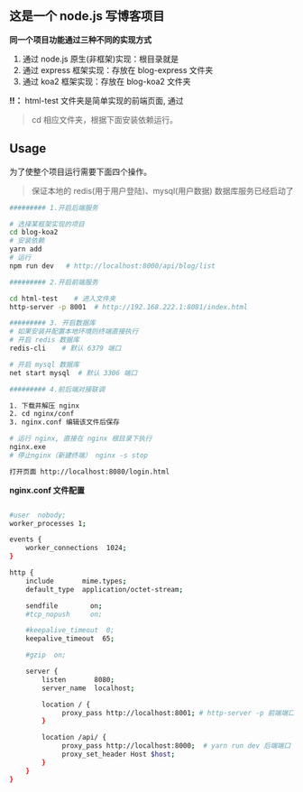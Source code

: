 ## 这是一个 node.js 写博客项目

**同一个项目功能通过三种不同的实现方式**

1. 通过 node.js 原生(非框架)实现：根目录就是
2. 通过 express 框架实现：存放在 blog-express 文件夹
3. 通过 koa2 框架实现：存放在 blog-koa2 文件夹

**!!：** html-test 文件夹是简单实现的前端页面, 通过

> cd 相应文件夹，根据下面安装依赖运行。

## Usage

为了使整个项目运行需要下面四个操作。

> 保证本地的 redis(用于用户登陆)、mysql(用户数据) 数据库服务已经启动了

```bash
######### 1.开启后端服务

# 选择某框架实现的项目
cd blog-koa2
# 安装依赖
yarn add
# 运行
npm run dev   # http://localhost:8000/api/blog/list

######### 2.开启前端服务

cd html-test    # 进入文件夹
http-server -p 8001  # http://192.168.222.1:8081/index.html

######### 3. 开启数据库
# 如果安装并配置本地环境则终端直接执行
# 开启 redis 数据库
redis-cli    # 默认 6379 端口

# 开启 mysql 数据库
net start mysql  # 默认 3306 端口

######### 4.前后端对接联调

1. 下载并解压 nginx
2. cd nginx/conf
3. nginx.conf 编辑该文件后保存

# 运行 nginx, 直接在 nginx 根目录下执行
nginx.exe
# 停止nginx（新建终端） nginx -s stop

打开页面 http://localhost:8080/login.html
```

**nginx.conf 文件配置**

```bash

#user  nobody;
worker_processes 1;

events {
    worker_connections  1024;
}

http {
    include       mime.types;
    default_type  application/octet-stream;

    sendfile        on;
    #tcp_nopush     on;

    #keepalive_timeout  0;
    keepalive_timeout  65;

    #gzip  on;

    server {
        listen       8080;
        server_name  localhost;

		location / {
			 proxy_pass http://localhost:8001; # http-server -p 前端端口
		}

		location /api/ {
			 proxy_pass http://localhost:8000;	# yarn run dev 后端端口
			 proxy_set_header Host $host;
		}
    }
}
```
